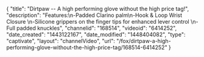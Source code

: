 {
    "title": "Dirtpaw -- A high performing glove without the high price tag!",
    "description": "Features:\n-Padded Clarino palm\n-Hook & Loop Wrist Closure \n-Silicone grippers on the finger tips for enhanced lever control \n-Full padded knuckles",
    "channelid": "168514",
    "videoid": "6414252",
    "date_created": "1443122167",
    "date_modified": "1448404082",
    "type": "captivate",
    "layout": "channelVideo",
    "url": "\/fox\/dirtpaw-a-high-performing-glove-without-the-high-price-tag\/168514-6414252"
}